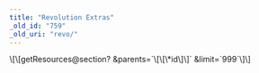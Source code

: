 ```yaml
---
title: "Revolution Extras"
_old_id: "759"
_old_uri: "revo/"
---
```


<section> \[\[getResources@section? &parents=`\[\[\*id\]\]` &limit=`999`\]\] </section>